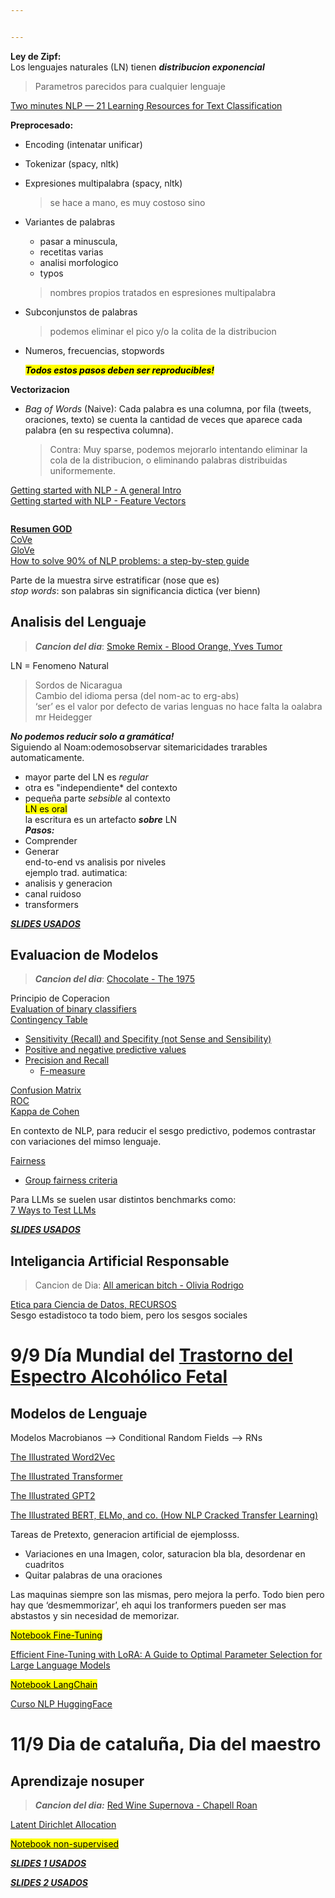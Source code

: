 ```yaml
---


---
```


<p><strong>Ley de Zipf:</strong><br>
Los lenguajes naturales (LN) tienen <em><strong>distribucion exponencial</strong></em></p>
<blockquote>
<p>Parametros parecidos para cualquier lenguaje</p>
</blockquote>
<p><a href="https://medium.com/nlplanet/two-minutes-nlp-21-learning-resources-for-text-classification-b6f9c43793e1">Two minutes NLP — 21 Learning Resources for Text Classification</a></p>
<p><strong>Preprocesado:</strong></p>
<ul>
<li>
<p>Encoding (intenatar unificar)</p>
</li>
<li>
<p>Tokenizar (spacy, nltk)</p>
</li>
<li>
<p>Expresiones multipalabra (spacy, nltk)</p>
<blockquote>
<p>se hace a mano, es muy costoso sino</p>
</blockquote>
</li>
<li>
<p>Variantes de palabras</p>
<ul>
<li>pasar a minuscula,</li>
<li>recetitas varias</li>
<li>analisi morfologico</li>
<li>typos</li>
</ul>
<blockquote>
<p>nombres propios tratados en espresiones multipalabra</p>
</blockquote>
</li>
<li>
<p>Subconjunstos de palabras</p>
<blockquote>
<p>podemos eliminar el pico y/o la colita de la distribucion</p>
</blockquote>
</li>
<li>
<p>Numeros, frecuencias, stopwords</p>
<p><em><strong><mark>Todos estos pasos deben ser reproducibles!</mark></strong></em></p>
</li>
</ul>
<p><strong>Vectorizacion</strong></p>
<ul>
<li><em>Bag of Words</em> (Naive): Cada palabra es una columna, por fila (tweets, oraciones, texto) se cuenta la cantidad de veces que aparece cada palabra (en su respectiva columna).
<blockquote>
<p>Contra: Muy sparse, podemos mejorarlo intentando eliminar la cola de la distribucion,  o eliminando palabras distribuidas uniformemente.</p>
</blockquote>
</li>
</ul>
<p><a href="https://www.kaggle.com/code/parulpandey/getting-started-with-nlp-a-general-intro">Getting started with NLP - A general Intro</a><br>
<a href="https://www.kaggle.com/code/parulpandey/getting-started-with-nlp-feature-vectors#2.Hashing-Vectorizer">Getting started with NLP - Feature Vectors</a></p>
<p><img src="https://miro.medium.com/v2/resize:fit:828/format:webp/1*HMskuHrmqBdQXus2VNvZ0g.png" alt=""></p>
<p><a href="https://arxiv.org/pdf/1904.08067"><strong>Resumen GOD</strong></a><br>
<a href="https://arxiv.org/pdf/1708.00107">CoVe</a><br>
<a href="https://nlp.stanford.edu/projects/glove/">GloVe</a><br>
<a href="https://blog.insightdatascience.com/how-to-solve-90-of-nlp-problems-a-step-by-step-guide-fda605278e4e">How to solve 90% of NLP problems: a step-by-step guide</a></p>
<p>Parte de la muestra sirve estratificar (nose que es)<br>
<em>stop words</em>: son palabras sin significancia dictica (ver bienn)</p>
<h2 id="analisis-del-lenguaje">Analisis del Lenguaje</h2>
<blockquote>
<p><em><strong>Cancion del dia</strong></em>: <a href="https://open.spotify.com/intl-es/track/22Fvc0gkf7ZCNQEQ2Oxj6D?si=9a43ff5791a64cd9">Smoke Remix  - Blood Orange, Yves Tumor</a></p>
</blockquote>
<p>LN = Fenomeno Natural</p>
<blockquote>
<p>Sordos de Nicaragua<br>
Cambio del idioma persa (del nom-ac to erg-abs)<br>
‘ser’ es el valor por defecto de varias lenguas no hace falta la oalabra mr Heidegger</p>
</blockquote>
<p><em><strong>No podemos reducir solo a gramática!</strong></em><br>
Siguiendo al Noam:odemosobservar sitemaricidades trarables automaticamente.</p>
<ul>
<li>mayor parte del LN es <em>regular</em></li>
<li>otra es "independiente* del contexto</li>
<li>pequeña parte <em>sebsible</em> al contexto<br>
<mark>LN es oral</mark><br>
la escritura es un artefacto <em><strong>sobre</strong></em> LN<br>
<em><strong>Pasos:</strong></em></li>
<li>Comprender</li>
<li>Generar<br>
end-to-end vs analisis por niveles<br>
ejemplo trad. autimatica:</li>
<li>analisis y generacion</li>
<li>canal ruidoso</li>
<li>transformers</li>
</ul>
<p><a href="https://docs.google.com/presentation/d/1APyWCRzmQYnyPU1vHGfTF3TNrluGHepyFCV3JkVJBiQ/edit#slide=id.p"><em><strong>SLIDES USADOS</strong></em></a></p>
<h2 id="evaluacion-de-modelos">Evaluacion de Modelos</h2>
<blockquote>
<p><em><strong>Cancion del dia</strong></em>: <a href="https://open.spotify.com/intl-es/track/4WiiRw2PHMNQE0ad6y6GdD?si=c42a4b6f2ea744a1">Chocolate - The 1975</a></p>
</blockquote>
<p>Principio de Coperacion<br>
<a href="https://en.wikipedia.org/wiki/Evaluation_of_binary_classifiers">Evaluation of binary classifiers</a><br>
<a href="https://en.wikipedia.org/wiki/Evaluation_of_binary_classifiers#Contingency_table">Contingency Table</a></p>
<ul>
<li><a href="https://en.wikipedia.org/wiki/Sensitivity_and_specificity">Sensitivity (Recall) and Specifity (not Sense and Sensibility)</a></li>
<li><a href="https://en.wikipedia.org/wiki/Positive_and_negative_predictive_values">Positive and negative predictive values</a></li>
<li><a href="https://en.wikipedia.org/wiki/Precision_and_recall">Precision and Recall</a>
<ul>
<li><a href="https://en.wikipedia.org/wiki/Precision_and_recall#F-measure">F-measure</a></li>
</ul>
</li>
</ul>
<p><a href="https://en.wikipedia.org/wiki/Confusion_matrix">Confusion Matrix</a><br>
<a href="https://en.wikipedia.org/wiki/Receiver_operating_characteristic#Basic_concept">ROC</a><br>
<a href="https://en.wikipedia.org/wiki/Cohen%27s_kappa">Kappa de Cohen</a></p>
<p>En contexto de NLP, para reducir el sesgo predictivo, podemos contrastar con variaciones del mimso lenguaje.</p>
<p><a href="https://en.wikipedia.org/wiki/Fairness_(machine_learning)#">Fairness</a></p>
<ul>
<li><a href="https://en.wikipedia.org/wiki/Fairness_(machine_learning)#Group_fairness_criteria">Group fairness criteria</a></li>
</ul>
<p>Para LLMs se suelen usar distintos benchmarks como:<br>
<a href="https://nordicapis.com/7-ways-to-test-llms/?ref=dailydev">7 Ways to Test LLMs</a></p>
<p><a href="https://docs.google.com/presentation/d/10Zz1K8jx3Q5XOs78tlMGFfiTAKkfAXTTaea3KgDBQIk/edit#slide=id.gb0f795d4a0_0_20"><em><strong>SLIDES USADOS</strong></em></a></p>
<h2 id="inteligancia-artificial-responsable">Inteligancia Artificial Responsable</h2>
<blockquote>
<p>Cancion de Dia: <a href="https://open.spotify.com/intl-es/track/34sOdxWu9FljH84UXdRwu1?si=b92d5bbb57f84ed8">All american bitch - Olivia Rodrigo</a></p>
</blockquote>
<p><a href="https://sites.google.com/view/etica-practica-cd/recursos?authuser=0">Etica para Ciencia de Datos, RECURSOS</a><br>
Sesgo estadistoco ta todo biem, pero los sesgos sociales</p>
<h1 id="día-mundial-del-trastorno-del-espectro-alcohólico-fetal">9/9 Día Mundial del <a href="https://es.wikipedia.org/wiki/Trastornos_del_espectro_alcoh%C3%B3lico_fetal">Trastorno del Espectro Alcohólico Fetal</a></h1>
<h2 id="modelos-de-lenguaje">Modelos de Lenguaje</h2>
<p>Modelos Macrobianos --&gt; Conditional Random Fields --&gt; RNs</p>
<p><a href="https://jalammar.github.io/illustrated-word2vec/">The Illustrated Word2Vec</a></p>
<p><a href="https://jalammar.github.io/illustrated-transformer/">The Illustrated Transformer</a></p>
<p><a href="https://jalammar.github.io/illustrated-gpt2/">The Illustrated GPT2</a></p>
<p><a href="https://jalammar.github.io/illustrated-bert/">The Illustrated BERT, ELMo, and co. (How NLP Cracked Transfer Learning)</a></p>
<p>Tareas de Pretexto, generacion artificial de ejemplosss.</p>
<ul>
<li>Variaciones en una Imagen, color, saturacion bla bla, desordenar en cuadritos</li>
<li>Quitar palabras de una oraciones</li>
</ul>
<p>Las maquinas siempre son las mismas, pero mejora la perfo. Todo bien pero hay que ‘desmemmorizar’, eh aqui los tranformers pueden ser mas abstastos y sin necesidad de memorizar.</p>
<p><a href="https://colab.research.google.com/github/nanom/llm_adaptation_2nlp_workshop/blob/main/notebook.ipynb"><mark>Notebook Fine-Tuning</mark></a></p>
<p><a href="https://www.databricks.com/blog/efficient-fine-tuning-lora-guide-llms">Efficient Fine-Tuning with LoRA: A Guide to Optimal Parameter Selection for Large Language Models</a></p>
<p><a href="https://colab.research.google.com/github/GoogleCloudPlatform/generative-ai/blob/main/language/orchestration/langchain/intro_langchain_palm_api.ipynb#scrollTo=c38fe99f"><mark>Notebook LangChain</mark></a></p>
<p><a href="https://huggingface.co/learn/nlp-course/chapter1/1">Curso NLP HuggingFace</a></p>
<h1 id="dia-de-cataluña-dia-del-maestro">11/9 Dia de cataluña, Dia del maestro</h1>
<h2 id="aprendizaje-nosuper">Aprendizaje nosuper</h2>
<blockquote>
<p><em><strong>Cancion del dia:</strong></em> <a href="https://www.youtube.com/watch?v=uMshgHF9Gso">Red Wine Supernova - Chapell Roan</a></p>
</blockquote>
<p><a href="https://medium.com/analytics-vidhya/latent-dirichelt-allocation-1ec8729589d4">Latent Dirichlet Allocation</a></p>
<p><a href="https://colab.research.google.com/github/gal-a/blog/blob/master/docs/notebooks/nlp/nlp_tf-idf_clustering.ipynb#scrollTo=pYqkfe2b9q2u"><mark>Notebook non-supervised</mark></a></p>
<p><a href="https://docs.google.com/presentation/d/1_qMyMAkwjHdapEektl0LKQjvaJSETFZe/edit?rtpof=true&amp;sd=true"><em><strong>SLIDES 1 USADOS</strong></em></a></p>
<p><a href="https://docs.google.com/presentation/d/1lD3U1b3W5cs6oc0FKGDWy5vn9r41M0Y3/edit#slide=id.p1"><em><strong>SLIDES 2 USADOS</strong></em></a></p>

